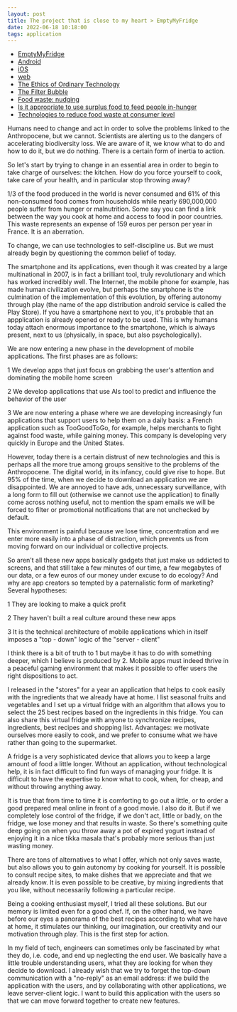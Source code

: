 ```yaml
---
layout: post
title: The project that is close to my heart > EmptyMyFridge
date: 2022-06-18 10:18:00
tags: application
---
```


- [EmptyMyFridge](https://www.emptymyfridge.com)
- [Android](https://play.google.com/store/apps/details?id=com.emptymyfridge)
- [iOS](https://apps.apple.com/app/id1550812530)
- [web](https://app.emptymyfridge.com/)
- [The Ethics of Ordinary Technology](http://michel.puech.free.fr/pages/0eot.html)
- [The Filter Bubble](https://www.amazon.fr/dp/B004Y4WMH2/ref=dp-kindle-redirect?_encoding=UTF8&btkr=1)
- [Food waste: nudging](https://www.researchgate.net/publication/331207943_Consumer_Choice_and_Food_Waste_Can_Nudging_Help)
- [Is it appropriate to use surplus food to feed people in-hunger](https://foodresearch.org.uk/publications/is-it-appropriate-to-use-surplus-food-to-feed-people-in-hunger/)
- [Technologies to reduce food waste at consumer level](https://unepdtu.org/wp-content/uploads/2021/11/reducing-consumer-food-waste-using-green-and-digital-technologies.pdf)

Humans need to change and act in order to solve the problems linked to the Anthropocene, but we cannot. Scientists are alerting us to the dangers of accelerating biodiversity loss. We are aware of it, we know what to do and how to do it, but we do nothing. There is a certain form of inertia to action.

So let's start by trying to change in an essential area in order to begin to take charge of ourselves: the kitchen. How do you force yourself to cook, take care of your health, and in particular stop throwing away?

1/3 of the food produced in the world is never consumed and 61% of this non-consumed food comes from households while nearly 690,000,000 people suffer from hunger or malnutrition. Some say you can find a link between the way you cook at home and access to food in poor countries. This waste represents an expense of 159 euros per person per year in France. It is an aberration.

To change, we can use technologies to self-discipline us. But we must already begin by questioning the common belief of today.

The smartphone and its applications, even though it was created by a large multinational in 2007, is in fact a brilliant tool, truly revolutionary and which has worked incredibly well. The Internet, the mobile phone for example, has made human civilization evolve, but perhaps the smartphone is the culmination of the implementation of this evolution, by offering autonomy through play (the name of the app distribution android service is called the Play Store). If you have a smartphone next to you, it's probable that an appplication is already opened or ready to be used. This is why humans today attach enormous importance to the smartphone, which is always present, next to us (physically, in space, but also psychologically). 

We are now entering a new phase in the development of mobile applications. The first phases are as follows:

1 We develop apps that just focus on grabbing the user's attention and dominating the mobile home screen

2 We develop applications that use AIs tool to predict and influence the behavior of the user

3 We are now entering a phase where we are developing increasingly fun applications that support users to help them on a daily basis: a French application such as TooGoodToGo, for example, helps merchants to fight against food waste, while gaining money. This company is developing very quickly in Europe and the United States.

However, today there is a certain distrust of new technologies and this is perhaps all the more true among groups sensitive to the problems of the Anthropocene. The digital world, in its infancy, could give rise to hope. But 95% of the time, when we decide to download an application we are disappointed. We are annoyed to have ads, unnecessary surveillance, with a long form to fill out (otherwise we cannot use the application) to finally come across nothing useful, not to mention the spam emails we will be forced to filter or promotional notifications that are not unchecked by default. 

This environment is painful because we lose time, concentration and we enter more easily into a phase of distraction, which prevents us from moving forward on our individual or collective projects.

So aren't all these new apps basically gadgets that just make us addicted to screens, and that still take a few minutes of our time, a few megabytes of our data, or a few euros of our money under excuse to do ecology? And why are app creators so tempted by a paternalistic form of marketing? Several hypotheses:

1 They are looking to make a quick profit

2 They haven't built a real culture around these new apps

3 It is the technical architecture of mobile applications which in itself imposes a "top - down" logic of the "server - client"

I think there is a bit of truth to 1 but maybe it has to do with something deeper, which I believe is produced by 2. Mobile apps must indeed thrive in a peaceful gaming environment that makes it possible to offer users the right dispositions to act.

I released in the "stores" for a year an application that helps to cook easily with the ingredients that we already have at home. I list seasonal fruits and vegetables and I set up a virtual fridge with an algorithm that allows you to select the 25 best recipes based on the ingredients in this fridge. You can also share this virtual fridge with anyone to synchronize recipes, ingredients, best recipes and shopping list. Advantages: we motivate ourselves more easily to cook, and we prefer to consume what we have rather than going to the supermarket.

A fridge is a very sophisticated device that allows you to keep a large amount of food a little longer. Without an application, without technological help, it is in fact difficult to find fun ways of managing your fridge. It is difficult to have the expertise to know what to cook, when, for cheap, and without throwing anything away.

It is true that from time to time it is comforting to go out a little, or to order a good prepared meal online in front of a good movie. I also do it. But if we completely lose control of the fridge, if we don't act, little or badly, on the fridge, we lose money and that results in waste. So there's something quite deep going on when you throw away a pot of expired yogurt instead of enjoying it in a nice tikka masala that's probably more serious than just wasting money.

There are tons of alternatives to what I offer, which not only saves waste, but also allows you to gain autonomy by cooking for yourself. It is possible to consult recipe sites, to make dishes that we appreciate and that we already know. It is even possible to be creative, by mixing ingredients that you like, without necessarily following a particular recipe.

Being a cooking enthusiast myself, I tried all these solutions. But our memory is limited even for a good chef. If, on the other hand, we have before our eyes a panorama of the best recipes according to what we have at home, it stimulates our thinking, our imagination, our creativity and our motivation through play. This is the first step for action.

In my field of tech, engineers can sometimes only be fascinated by what they do, i.e. code, and end up neglecting the end user. We basically have a little trouble understanding users, what they are looking for when they decide to download. I already wish that we try to forget the top-down communication with a "no-reply" as an email address: if we build the application with the users, and by collaborating with other applications, we leave server-client logic. I want to build this application with the users so that we can move forward together to create new features.
